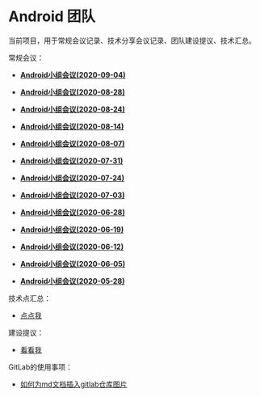 # **Android 团队**



当前项目，用于常规会议记录、技术分享会议记录、团队建设提议、技术汇总。

常规会议：

- [**Android小组会议(2020-09-04)**](http://192.168.11.214:8087/android-team/androidteamtogether/blob/master/%E6%AF%8F%E5%91%A8%E5%B8%B8%E8%A7%84%E4%BC%9A%E8%AE%AE/%E6%AF%8F%E5%91%A8%E5%B8%B8%E8%A7%84%E4%BC%9A%E8%AE%AE_20200904.md)

- [**Android小组会议(2020-08-28)**](http://192.168.11.214:8087/android-team/androidteamtogether/blob/master/%E6%AF%8F%E5%91%A8%E5%B8%B8%E8%A7%84%E4%BC%9A%E8%AE%AE/%E6%AF%8F%E5%91%A8%E5%B8%B8%E8%A7%84%E4%BC%9A%E8%AE%AE_20200828.md)

- [**Android小组会议(2020-08-24)**](http://192.168.11.214:8087/android-team/androidteamtogether/blob/master/%E6%AF%8F%E5%91%A8%E5%B8%B8%E8%A7%84%E4%BC%9A%E8%AE%AE/%E6%AF%8F%E5%91%A8%E5%B8%B8%E8%A7%84%E4%BC%9A%E8%AE%AE_20200824.md)

- [**Android小组会议(2020-08-14)**](http://192.168.11.214:8087/android-team/androidteamtogether/blob/master/%E6%AF%8F%E5%91%A8%E5%B8%B8%E8%A7%84%E4%BC%9A%E8%AE%AE/%E6%AF%8F%E5%91%A8%E5%B8%B8%E8%A7%84%E4%BC%9A%E8%AE%AE_20200814.md)

- [**Android小组会议(2020-08-07)**](http://192.168.11.214:8087/android-team/androidteamtogether/blob/master/%E6%AF%8F%E5%91%A8%E5%B8%B8%E8%A7%84%E4%BC%9A%E8%AE%AE/%E6%AF%8F%E5%91%A8%E5%B8%B8%E8%A7%84%E4%BC%9A%E8%AE%AE_%E4%BC%9A%E8%AE%AE%E4%B8%BB%E9%A2%98_20200806.md)

- [**Android小组会议(2020-07-31)**](http://192.168.11.214:8087/android-team/androidteamtogether/blob/master/%E6%AF%8F%E5%91%A8%E5%B8%B8%E8%A7%84%E4%BC%9A%E8%AE%AE/%E6%AF%8F%E5%91%A8%E5%B8%B8%E8%A7%84%E4%BC%9A%E8%AE%AE_%E6%AF%8F%E5%91%A8%E5%B8%B8%E8%A7%84%E4%BC%9A%E8%AE%AE_%E4%BC%9A%E8%AE%AE%E4%B8%BB%E9%A2%98_20200731_.md)

- [**Android小组会议(2020-07-24)**](http://192.168.11.214:8087/android-team/androidteamtogether/blob/master/%E6%AF%8F%E5%91%A8%E5%B8%B8%E8%A7%84%E4%BC%9A%E8%AE%AE/%E6%AF%8F%E5%91%A8%E5%B8%B8%E8%A7%84%E4%BC%9A%E8%AE%AE_%E4%BC%9A%E8%AE%AE%E4%B8%BB%E9%A2%98_20200723_.md)

- [**Android小组会议(2020-07-03)**](http://192.168.11.214:8087/android-team/androidteamtogether/blob/master/%E6%AF%8F%E5%91%A8%E5%B8%B8%E8%A7%84%E4%BC%9A%E8%AE%AE/%E6%AF%8F%E5%91%A8%E5%B8%B8%E8%A7%84%E4%BC%9A%E8%AE%AE_%E4%BC%9A%E8%AE%AE%E4%B8%BB%E9%A2%98_20200703_.md)

- [**Android小组会议(2020-06-28)**](http://192.168.11.214:8087/android-team/androidteamtogether/blob/master/%E6%AF%8F%E5%91%A8%E5%B8%B8%E8%A7%84%E4%BC%9A%E8%AE%AE/%E4%BC%9A%E8%AE%AE%E4%B8%BB%E9%A2%98_20200628_.md)

- [**Android小组会议(2020-06-19)**](http://192.168.11.214:8087/android-team/androidteamtogether/blob/master/%E6%AF%8F%E5%91%A8%E5%B8%B8%E8%A7%84%E4%BC%9A%E8%AE%AE/%E4%BC%9A%E8%AE%AE%E4%B8%BB%E9%A2%98_20200619_.md)

- [**Android小组会议(2020-06-12)**](http://192.168.11.214:8087/android-team/androidteamtogether/blob/master/%E6%AF%8F%E5%91%A8%E5%B8%B8%E8%A7%84%E4%BC%9A%E8%AE%AE/%E4%BC%9A%E8%AE%AE%E4%B8%BB%E9%A2%98_202006012_.md)

- [**Android小组会议(2020-06-05)**](http://192.168.11.214:8087/android-team/androidteamtogether/blob/master/%E6%AF%8F%E5%91%A8%E5%B8%B8%E8%A7%84%E4%BC%9A%E8%AE%AE/%E4%BC%9A%E8%AE%AE%E4%B8%BB%E9%A2%98_20200605_.md)
- [**Android小组会议(2020-05-28)**](http://192.168.11.214:8087/android-team/androidteamtogether/blob/master/%E6%AF%8F%E5%91%A8%E5%B8%B8%E8%A7%84%E4%BC%9A%E8%AE%AE/Android%E5%B0%8F%E7%BB%84%E4%BC%9A%E8%AE%AE(2020-05-28).md)





技术点汇总：

- [点点我](http://192.168.11.214:8087/android-team/androidteamtogether/blob/master/%E6%8A%80%E6%9C%AF%E6%B1%87%E6%80%BB/Android%20%E6%8A%80%E6%9C%AF%E7%82%B9%E6%94%B6%E9%9B%86.md)

建设提议：

- [看看我](http://192.168.11.214:8087/android-team/androidteamtogether/blob/master/%E5%BB%BA%E8%AE%BE%E6%8F%90%E8%AE%AE/Android%E5%B9%B3%E5%8F%B0%E5%BB%BA%E8%AE%BE%E6%8F%90%E8%AE%AE.md)


GitLab的使用事项：

- [如何为md文档插入gitlab仓库图片](https://www.mybj123.com/5068.html)
